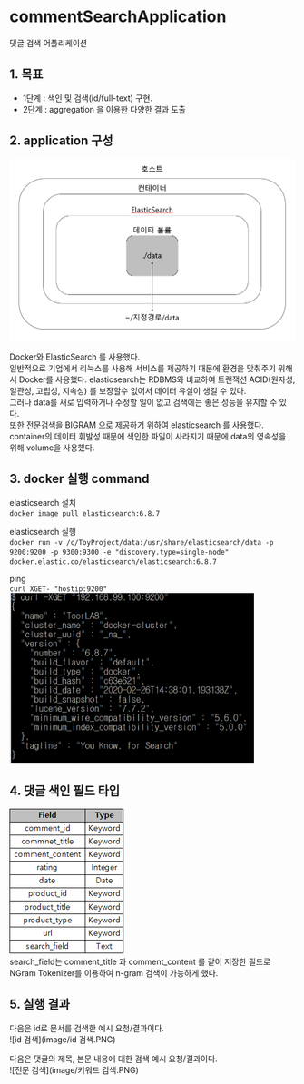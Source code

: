 # commentSearchApplication
댓글 검색 어플리케이션   

## 1. 목표
+ 1단계 : 색인 및 검색(id/full-text) 구현.   
+ 2단계 : aggregation 을 이용한 다양한 결과 도출   

## 2. application 구성

![구성도](image/구성.PNG)

Docker와 ElasticSearch 를 사용했다.   
일반적으로 기업에서 리눅스를 사용해 서비스를 제공하기 때문에 환경을 맞춰주기 위해서 Docker를 사용했다.
elasticsearch는 RDBMS와 비교하여 트랜잭션 ACID(원자성, 일관성, 고립성, 지속성) 를 보장할수 없어서 데이터 유실이 생길 수 있다.   
그러나 data를 새로 입력하거나 수정할 일이 없고 검색에는 좋은 성능을 유지할 수 있다.   
또한 전문검색을 BIGRAM 으로 제공하기 위하여 elasticsearch 를 사용했다.
container의 데이터 휘발성 때문에 색인한 파일이 사라지기 때문에 data의 영속성을 위해 volume을 사용했다.   

## 3. docker 실행 command
elasticsearch 설치   
`docker image pull elasticsearch:6.8.7`   

elasticsearch 실행   
`docker run -v /c/ToyProject/data:/usr/share/elasticsearch/data -p 9200:9200 -p 9300:9300 -e "discovery.type=single-node" docker.elastic.co/elasticsearch/elasticsearch:6.8.7`

ping    
`curl XGET- "hostip:9200"`   
![ping 결과](image/ping.PNG)

## 4. 댓글 색인 필드 타입

![매핑타입](image/mapping.png)   
search_field는 comment_title 과 comment_content 를 같이 저장한 필드로   
NGram Tokenizer를 이용하여 n-gram 검색이 가능하게 했다.

## 5. 실행 결과

다음은 id로 문서를 검색한 예시 요청/결과이다.   
![id 검색](image/id 검색.PNG)   

다음은 댓글의 제목, 본문 내용에 대한 검색 예시 요청/결과이다.   
![전문 검색](image/키워드 검색.PNG)
